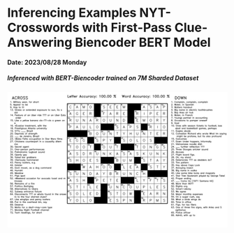 # Inferencing Examples NYT-Crosswords with First-Pass Clue-Answering Biencoder BERT Model
#### Date: 2023/08/28 Monday
##### Inferenced with BERT-Biencoder trained on 7M Sharded Dataset

<p align="center">
  <img src="solved_crosswords/crossword_TODAY.jpg" width="1000" title="Solved Example" alt="">
</p>
